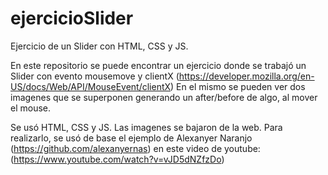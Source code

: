 # ejercicioSlider
Ejercicio de un Slider con HTML, CSS y JS.

En este repositorio se puede encontrar un ejercicio donde se trabajó un Slider con evento mousemove y clientX (https://developer.mozilla.org/en-US/docs/Web/API/MouseEvent/clientX) 
En el mismo se pueden ver dos imagenes que se superponen generando un after/before de algo, al mover el mouse.  

Se usó HTML, CSS y JS. Las imagenes se bajaron de la web. Para realizarlo, se usó de base el ejemplo de Alexanyer Naranjo (https://github.com/alexanyernas) en este video de youtube:
(https://www.youtube.com/watch?v=vJD5dNZfzDo)
